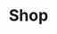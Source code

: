 ---
layout: shop
title: Shop
permalink: /shop/
redirect_to:
    - https://shop.cssbristol.co.uk/
redirect_from: "/shop"
show-in-nav: true
---